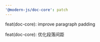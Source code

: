 ```yaml
---
'@modern-js/doc-core': patch
---
```


feat(doc-core): improve paragraph padding

feat(doc-core): 优化段落间距
